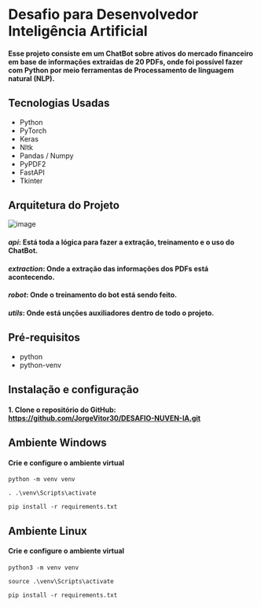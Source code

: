 # Desafio para Desenvolvedor Inteligência Artificial

#### Esse projeto consiste em um ChatBot sobre ativos do mercado financeiro em base de informações extraídas de 20 PDFs, onde foi possível fazer com Python por meio ferramentas de Processamento de linguagem natural (NLP).

## Tecnologias Usadas
- Python
- PyTorch
- Keras
- Nltk
- Pandas / Numpy
- PyPDF2
- FastAPI
- Tkinter

## Arquitetura do Projeto
![image](https://github.com/JorgeVitor30/DESAFIO-NUVEN-IA/assets/103287884/c32cc5c2-4280-47aa-bde1-00829c9efef9)

#### **_api_**: Está toda a lógica para fazer a extração, treinamento e o uso do ChatBot.
#### **_extraction_**: Onde a extração das informações dos PDFs está acontecendo.
#### **_robot_**: Onde o treinamento do bot está sendo feito.
#### **_utils_**: Onde está unções auxiliadores dentro de todo o projeto.

## Pré-requisitos
- python 
- python-venv
  
## Instalação e configuração
#### 1. Clone o repositório do GitHub: https://github.com/JorgeVitor30/DESAFIO-NUVEN-IA.git

## Ambiente Windows
#### Crie e configure o ambiente virtual
```
python -m venv venv
```
```
. .\venv\Scripts\activate 
````
```
pip install -r requirements.txt
```

## Ambiente Linux
#### Crie e configure o ambiente virtual
```
python3 -m venv venv
```
```
source .\venv\Scripts\activate 
````
```
pip install -r requirements.txt
```
